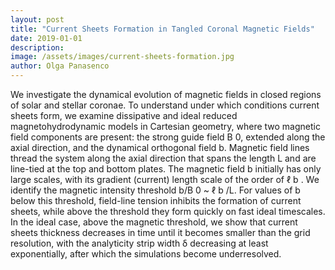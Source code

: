 ```yaml
---
layout: post
title: "Current Sheets Formation in Tangled Coronal Magnetic Fields"
date: 2019-01-01
description: 
image: /assets/images/current-sheets-formation.jpg
author: Olga Panasenco
---
```

We investigate the dynamical evolution of magnetic fields in closed regions of solar and stellar coronae. To understand under which conditions current sheets form, we examine dissipative and ideal reduced magnetohydrodynamic models in Cartesian geometry, where two magnetic field components are present: the strong guide field B 0, extended along the axial direction, and the dynamical orthogonal field b. Magnetic field lines thread the system along the axial direction that spans the length L and are line-tied at the top and bottom plates. The magnetic field b initially has only large scales, with its gradient (current) length scale of the order of ℓ b . We identify the magnetic intensity threshold b/B 0 ~ ℓ b /L. For values of b below this threshold, field-line tension inhibits the formation of current sheets, while above the threshold they form quickly on fast ideal timescales. In the ideal case, above the magnetic threshold, we show that current sheets thickness decreases in time until it becomes smaller than the grid resolution, with the analyticity strip width δ decreasing at least exponentially, after which the simulations become underresolved.
